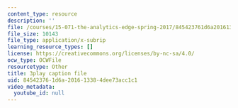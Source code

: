 ```yaml
---
content_type: resource
description: ''
file: /courses/15-071-the-analytics-edge-spring-2017/845423761d6a201613384dee73acc1c1_E_KUHMuoPLE.srt
file_size: 10143
file_type: application/x-subrip
learning_resource_types: []
license: https://creativecommons.org/licenses/by-nc-sa/4.0/
ocw_type: OCWFile
resourcetype: Other
title: 3play caption file
uid: 84542376-1d6a-2016-1338-4dee73acc1c1
video_metadata:
  youtube_id: null
---
```

